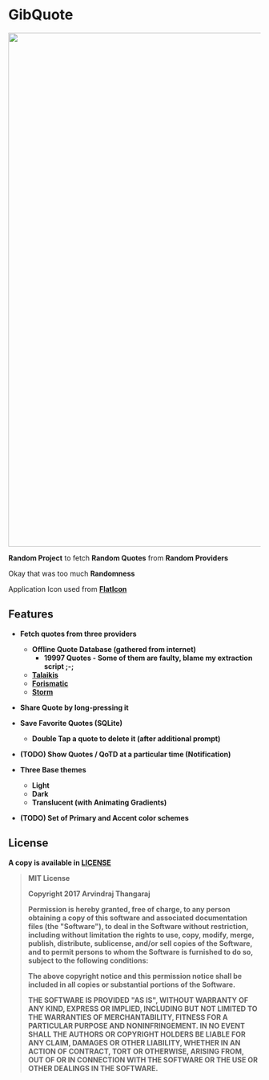# GibQuote

<img src="https://user-images.githubusercontent.com/14874906/33614955-c87e6be0-d9fe-11e7-9f62-72dd3cfb046c.png" width="576" height="1024">

<b>Random Project</b> to fetch <b>Random Quotes</b> from <b>Random Providers</b>

Okay that was too much **Randomness**

Application Icon used from <b>[FlatIcon](https://flaticon.com)

## Features

* Fetch quotes from three providers
  - **Offline Quote Database** (gathered from internet)
    - 19997 Quotes - Some of them are faulty, blame my extraction script ;-;
  - [Talaikis](https://talaikis.com/random_quotes_api)
  - [Forismatic](https://forismatic.com/en/api)
  - [Storm](https://quotes.stormconsultancy.co.uk/api)

* Share Quote by long-pressing it

* Save Favorite Quotes (SQLite)
  - Double Tap a quote to delete it (after additional prompt)

* (TODO) Show Quotes / QoTD at a particular time (Notification)

* Three Base themes
  - Light
  - Dark
  - Translucent (with Animating Gradients)

* (TODO) Set of Primary and Accent color schemes


## License

A copy is available in [LICENSE](https://gitbub.com/a7r3/GibQuote/blob/master/LICENSE)

> MIT License
>
> Copyright 2017 Arvindraj Thangaraj
>
> Permission is hereby granted, free of charge, to any person obtaining a copy of this software and associated documentation
> files (the "Software"), to deal in the Software without restriction, including without limitation the rights to use, copy,
> modify, merge, publish, distribute, sublicense, and/or sell copies of the Software, and to permit persons to whom the Software
> is furnished to do so, subject to the following conditions:
>
> The above copyright notice and this permission notice shall be included in all copies or substantial portions of the Software.
>
> THE SOFTWARE IS PROVIDED "AS IS", WITHOUT WARRANTY OF ANY KIND, EXPRESS OR IMPLIED, INCLUDING BUT NOT LIMITED TO THE
> WARRANTIES OF MERCHANTABILITY, FITNESS FOR A PARTICULAR PURPOSE AND NONINFRINGEMENT. IN NO EVENT SHALL THE AUTHORS OR
> COPYRIGHT HOLDERS BE LIABLE FOR ANY CLAIM, DAMAGES OR OTHER LIABILITY, WHETHER IN AN ACTION OF CONTRACT, TORT OR OTHERWISE,
> ARISING FROM, OUT OF OR IN CONNECTION WITH THE SOFTWARE OR THE USE OR OTHER DEALINGS IN THE SOFTWARE.
